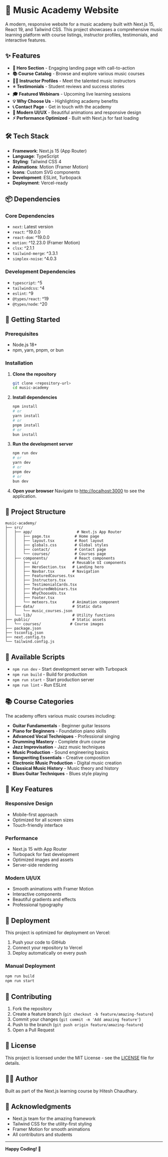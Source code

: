 # 🎵 Music Academy Website

A modern, responsive website for a music academy built with Next.js 15, React 19, and Tailwind CSS. This project showcases a comprehensive music learning platform with course listings, instructor profiles, testimonials, and interactive features.

## ✨ Features

- **🎯 Hero Section** - Engaging landing page with call-to-action
- **📚 Course Catalog** - Browse and explore various music courses
- **👨‍🏫 Instructor Profiles** - Meet the talented music instructors
- **⭐ Testimonials** - Student reviews and success stories
- **🎓 Featured Webinars** - Upcoming live learning sessions
- **💡 Why Choose Us** - Highlighting academy benefits
- **📞 Contact Page** - Get in touch with the academy
- **🎨 Modern UI/UX** - Beautiful animations and responsive design
- **⚡ Performance Optimized** - Built with Next.js for fast loading

## 🛠️ Tech Stack

- **Framework**: Next.js 15 (App Router)
- **Language**: TypeScript
- **Styling**: Tailwind CSS 4
- **Animations**: Motion (Framer Motion)
- **Icons**: Custom SVG components
- **Development**: ESLint, Turbopack
- **Deployment**: Vercel-ready

## 📦 Dependencies

### Core Dependencies
- `next`: Latest version
- `react`: ^19.0.0
- `react-dom`: ^19.0.0
- `motion`: ^12.23.0 (Framer Motion)
- `clsx`: ^2.1.1
- `tailwind-merge`: ^3.3.1
- `simplex-noise`: ^4.0.3

### Development Dependencies
- `typescript`: ^5
- `tailwindcss`: ^4
- `eslint`: ^9
- `@types/react`: ^19
- `@types/node`: ^20

## 🚀 Getting Started

### Prerequisites
- Node.js 18+ 
- npm, yarn, pnpm, or bun

### Installation

1. **Clone the repository**
   ```bash
   git clone <repository-url>
   cd music-academy
   ```

2. **Install dependencies**
   ```bash
   npm install
   # or
   yarn install
   # or
   pnpm install
   # or
   bun install
   ```

3. **Run the development server**
   ```bash
   npm run dev
   # or
   yarn dev
   # or
   pnpm dev
   # or
   bun dev
   ```

4. **Open your browser**
   Navigate to [http://localhost:3000](http://localhost:3000) to see the application.

## 📁 Project Structure

```
music-academy/
├── src/
│   ├── app/                    # Next.js App Router
│   │   ├── page.tsx           # Home page
│   │   ├── layout.tsx         # Root layout
│   │   ├── globals.css        # Global styles
│   │   ├── contact/           # Contact page
│   │   └── courses/           # Courses page
│   ├── components/            # React components
│   │   ├── ui/               # Reusable UI components
│   │   ├── HeroSection.tsx   # Landing hero
│   │   ├── Navbar.tsx        # Navigation
│   │   ├── FeaturedCourses.tsx
│   │   ├── Instructors.tsx
│   │   ├── TestimonialCards.tsx
│   │   ├── FeaturedWebinars.tsx
│   │   ├── WhyChooseUs.tsx
│   │   ├── Footer.tsx
│   │   └── meteors.tsx       # Animation component
│   ├── data/                 # Static data
│   │   └── music_courses.json
│   └── lib/                  # Utility functions
├── public/                   # Static assets
│   └── courses/             # Course images
├── package.json
├── tsconfig.json
├── next.config.ts
└── tailwind.config.js
```

## 🎨 Available Scripts

- `npm run dev` - Start development server with Turbopack
- `npm run build` - Build for production
- `npm run start` - Start production server
- `npm run lint` - Run ESLint

## 📚 Course Categories

The academy offers various music courses including:

- **Guitar Fundamentals** - Beginner guitar lessons
- **Piano for Beginners** - Foundation piano skills
- **Advanced Vocal Techniques** - Professional singing
- **Drumming Mastery** - Complete drum course
- **Jazz Improvisation** - Jazz music techniques
- **Music Production** - Sound engineering basics
- **Songwriting Essentials** - Creative composition
- **Electronic Music Production** - Digital music creation
- **Classical Music History** - Music theory and history
- **Blues Guitar Techniques** - Blues style playing

## 🎯 Key Features

### Responsive Design
- Mobile-first approach
- Optimized for all screen sizes
- Touch-friendly interface

### Performance
- Next.js 15 with App Router
- Turbopack for fast development
- Optimized images and assets
- Server-side rendering

### Modern UI/UX
- Smooth animations with Framer Motion
- Interactive components
- Beautiful gradients and effects
- Professional typography

## 🚀 Deployment

This project is optimized for deployment on Vercel:

1. Push your code to GitHub
2. Connect your repository to Vercel
3. Deploy automatically on every push

### Manual Deployment
```bash
npm run build
npm run start
```

## 🤝 Contributing

1. Fork the repository
2. Create a feature branch (`git checkout -b feature/amazing-feature`)
3. Commit your changes (`git commit -m 'Add amazing feature'`)
4. Push to the branch (`git push origin feature/amazing-feature`)
5. Open a Pull Request

## 📄 License

This project is licensed under the MIT License - see the [LICENSE](LICENSE) file for details.

## 👨‍💻 Author

Built as part of the Next.js learning course by Hitesh Chaudhary.

## 🙏 Acknowledgments

- Next.js team for the amazing framework
- Tailwind CSS for the utility-first styling
- Framer Motion for smooth animations
- All contributors and students

---

**Happy Coding! 🎵**
